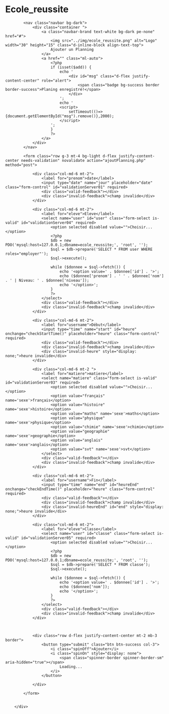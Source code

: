 # Ecole_reussite

<div class="col-md-8 ">


            <nav class="navbar bg-dark">
                <div class="container ">
                    <a class="navbar-brand text-white bg-dark pe-none" href="#">
                        <img src="../img/ecole_reussite.png" alt="Logo" width="30" height="15" class="d-inline-block align-text-top">
                        Ajouter un Planning
                    </a>
                    <a href="" class="ml-auto">
                        <?php
                        if (isset($add)) {
                            echo ' 
                                <div id="msg" class="d-flex justify-content-center" role="alert">
                                    <span class="badge bg-success border border-success">Planing enregistré!</span>
                                </div>          
                            ';
                            echo ' 
                            <script>
                                setTimeout(()=>{document.getElementById("msg").remove()},2000);
                            </script>          
                        ';
                        }
                        ?>
                    </a>
                </div>
            </nav>

            <form class="row g-3 mt-4 bg-light d-flex justify-content-center needs-validation" novalidate action="ajoutPlanning.php" method="post">

                <div class="col-md-6 mt-2">
                    <label for="prenom">date</label>
                    <input type="date" name="jour" placeholder="date" class="form-control" id="validationServer01" required>
                    <div class="valid-feedback"></div>
                    <div class="invalid-feedback">champ invalide</div>
                </div>

                <div class="col-md-6 mt-2">
                    <label for="eleve">Eleve</label>
                    <select name="user" id="user" class="form-select is-valid" id="validationServer04" required>
                        <option selected disabled value="">Choisir...</option>
                        <?php
                        $db = new PDO('mysql:host=127.0.0.1;dbname=ecole_reussite;', 'root', '');
                        $sql = $db->prepare('SELECT * FROM user WHERE roles="employer"');
                        $sql->execute();

                        while ($donnee = $sql->fetch()) {
                            echo '<option value=' . $donnee['id'] . '>';
                            echo ($donnee['prenom'] . ' ' . $donnee['nom'] . ' | Niveau: ' . $donnee['niveau']);
                            echo '</option>';
                        }
                        ?>
                    </select>
                    <div class="valid-feedback"></div>
                    <div class="invalid-feedback">champ invalide</div>
                </div>

                <div class="col-md-6 mt-2">
                    <label for="username">Début</label>
                    <input type="time" name="start" id="heure" onchange="checkStartTime()" placeholder="heure" class="form-control" required>
                    <div class="valid-feedback"></div>
                    <div class="invalid-feedback">champ invalide</div>
                    <div class="invalid-heure" style="display: none;">heure invalide</div>
                </div>

                <div class="col-md-6 mt-2 ">
                    <label for="matiere">matiere</label>
                    <select name="matiere" class="form-select is-valid" id="validationServer03" required>
                        <option selected disabled value="">Choisir...</option>
                        <option value="français" name='sexe'>français</option>
                        <option value="histoire" name='sexe'>histoire</option>
                        <option value="maths" name='sexe'>maths</option>
                        <option value="physique" name='sexe'>physique</option>
                        <option value="chimie" name='sexe'>chimie</option>
                        <option value="geographie" name='sexe'>geographie</option>
                        <option value="anglais" name='sexe'>anglais</option>
                        <option value="svt" name='sexe'>svt</option>
                    </select>
                    <div class="valid-feedback"></div>
                    <div class="invalid-feedback">champ invalide</div>
                </div>

                <div class="col-md-6 mt-2">
                    <label for="username">Fin</label>
                    <input type="time" name="end" id="heureEnd" onchange="checkEndTime()" placeholder="heure" class="form-control" required>
                    <div class="valid-feedback"></div>
                    <div class="invalid-feedback">champ invalide</div>
                    <div class="invalid-heureEnd" id="end" style="display: none;">heure invalide</div>
                </div>

                <div class="col-md-6 mt-2">
                    <label for="eleve">Classe</label>
                    <select name="user" id="classe" class="form-select is-valid" id="validationServer05" required>
                        <option selected disabled value="">Choisir...</option>
                        <?php
                        $db = new PDO('mysql:host=127.0.0.1;dbname=ecole_reussite;', 'root', '');
                        $sql = $db->prepare('SELECT * FROM classe');
                        $sql->execute();

                        while ($donnee = $sql->fetch()) {
                            echo '<option value=' . $donnee['id'] . '>';
                            echo ($donnee['nom']);
                            echo '</option>';
                        }
                        ?>
                    </select>
                    <div class="valid-feedback"></div>
                    <div class="invalid-feedback">champ invalide</div>
                </div>

                

                <div class="row d-flex justify-content-center mt-2 mb-3 border">
                    <button type="submit" class="btn btn-success col-3">
                        <i class="spinOff">Ajouter</i>
                        <i class="spinOn" style="display: none">
                            <span class="spinner-border spinner-border-sm" aria-hidden="true"></span>
                            Loading...
                        </i>
                    </button>

                </div>

            </form>


        </div>